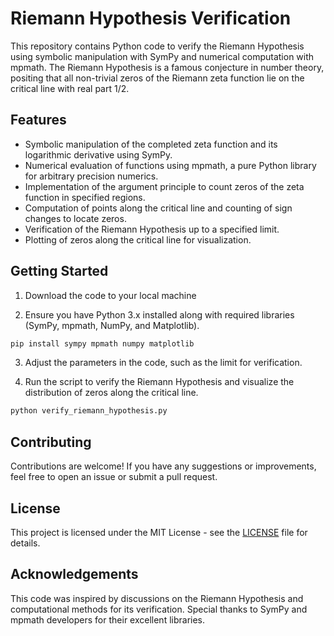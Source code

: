 # Riemann Hypothesis Verification

This repository contains Python code to verify the Riemann Hypothesis using symbolic manipulation with SymPy and numerical computation with mpmath. The Riemann Hypothesis is a famous conjecture in number theory, positing that all non-trivial zeros of the Riemann zeta function lie on the critical line with real part 1/2.

## Features

- Symbolic manipulation of the completed zeta function and its logarithmic derivative using SymPy.
- Numerical evaluation of functions using mpmath, a pure Python library for arbitrary precision numerics.
- Implementation of the argument principle to count zeros of the zeta function in specified regions.
- Computation of points along the critical line and counting of sign changes to locate zeros.
- Verification of the Riemann Hypothesis up to a specified limit.
- Plotting of zeros along the critical line for visualization.

## Getting Started

1. Download the code to your local machine

2. Ensure you have Python 3.x installed along with required libraries (SymPy, mpmath, NumPy, and Matplotlib).

```bash
pip install sympy mpmath numpy matplotlib
```

3. Adjust the parameters in the code, such as the limit for verification.

4. Run the script to verify the Riemann Hypothesis and visualize the distribution of zeros along the critical line.

```bash
python verify_riemann_hypothesis.py
```

## Contributing

Contributions are welcome! If you have any suggestions or improvements, feel free to open an issue or submit a pull request.

## License

This project is licensed under the MIT License - see the [LICENSE](LICENSE) file for details.

## Acknowledgements

This code was inspired by discussions on the Riemann Hypothesis and computational methods for its verification. Special thanks to SymPy and mpmath developers for their excellent libraries.
